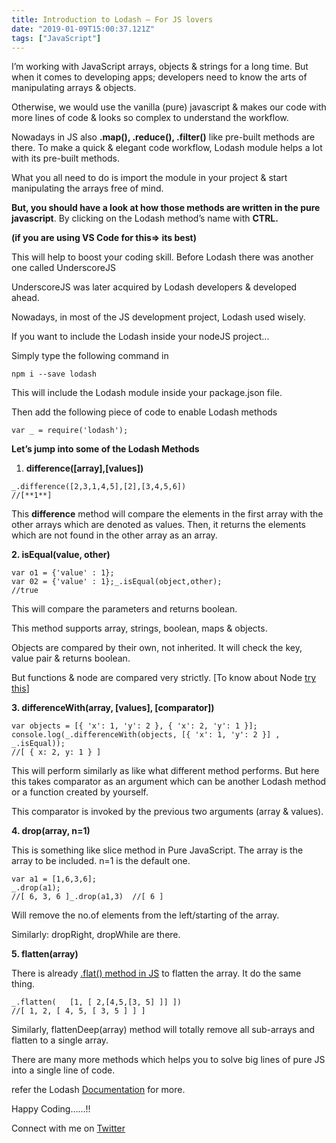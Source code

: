 ```yaml
---
title: Introduction to Lodash — For JS lovers
date: "2019-01-09T15:00:37.121Z"
tags: ["JavaScript"]
---
```


I’m working with JavaScript arrays, objects & strings for a long time. But when it comes to developing apps; developers need to know the arts of manipulating arrays & objects.

Otherwise, we would use the vanilla (pure) javascript & makes our code with more lines of code & looks so complex to understand the workflow.

Nowadays in JS also **.map(), .reduce(), .filter()** like pre-built methods are there. To make a quick & elegant code workflow, Lodash module helps a lot with its pre-built methods.

What you all need to do is import the module in your project & start manipulating the arrays free of mind.

**But, you should have a look at how those methods are written in the pure javascript**. By clicking on the Lodash method’s name with **CTRL.**

**(if you are using VS Code for this=> its best)**

This will help to boost your coding skill. Before Lodash there was another one called UnderscoreJS

UnderscoreJS was later acquired by Lodash developers & developed ahead.

Nowadays, in most of the JS development project, Lodash used wisely.

If you want to include the Lodash inside your nodeJS project...

Simply type the following command in
```
npm i --save lodash
```
This will include the Lodash module inside your package.json file.

Then add the following piece of code to enable Lodash methods
```
var _ = require('lodash');
```
**Let’s jump into some of the Lodash Methods**

1.  **difference([array],[values])**
```
_.difference([2,3,1,4,5],[2],[3,4,5,6])  
//[**1**]
```
This **difference** method will compare the elements in the first array with the other arrays which are denoted as values. Then, it returns the elements which are not found in the other array as an array.

**2. isEqual(value, other)**
```
var o1 = {'value' : 1};  
var 02 = {'value' : 1};_.isEqual(object,other);  
//true
```
This will compare the parameters and returns boolean.

This method supports array, strings, boolean, maps & objects.

Objects are compared by their own, not inherited. It will check the key, value pair & returns boolean.

But functions & node are compared very strictly. [To know about Node [try this](https://developer.mozilla.org/en-US/docs/Web/API/Node)]

**3. differenceWith(array, [values], [comparator])**
```
var objects = [{ 'x': 1, 'y': 2 }, { 'x': 2, 'y': 1 }];
console.log(_.differenceWith(objects, [{ 'x': 1, 'y': 2 }] , _.isEqual));
//[ { x: 2, y: 1 } ]
```
This will perform similarly as like what different method performs. But here this takes comparator as an argument which can be another Lodash method or a function created by yourself.

This comparator is invoked by the previous two arguments (array & values).

**4. drop(array, n=1)**

This is something like slice method in Pure JavaScript. The array is the array to be included. n=1 is the default one.
```
var a1 = [1,6,3,6];  
_.drop(a1);  
//[ 6, 3, 6 ]_.drop(a1,3)  //[ 6 ]
```
Will remove the no.of elements from the left/starting of the array.

Similarly: dropRight, dropWhile are there.

**5. flatten(array)**

There is already [.flat() method in JS](https://developer.mozilla.org/en-US/docs/Web/JavaScript/Reference/Global_Objects/Array/flat) to flatten the array. It do the same thing.
```
_.flatten(   [1, [ 2,[4,5,[3, 5] ]] ])  
//[ 1, 2, [ 4, 5, [ 3, 5 ] ] ]
```
Similarly, flattenDeep(array) method will totally remove all sub-arrays and flatten to a single array.

There are many more methods which helps you to solve big lines of pure JS into a single line of code.

refer the Lodash [Documentation](https://lodash.com/docs/4.17.11) for more.

Happy Coding……!!

Connect with me on [Twitter](https://twitter.com/Parathantl)

